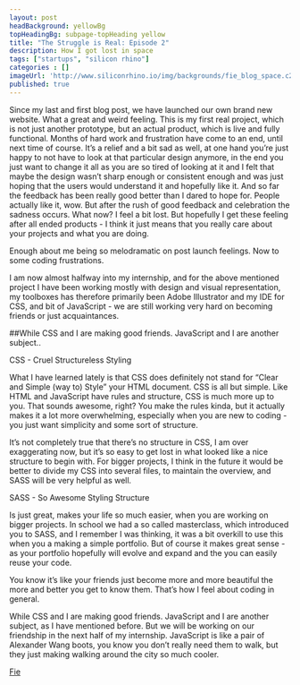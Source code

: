 ```yaml
---
layout: post
headBackground: yellowBg
topHeadingBg: subpage-topHeading yellow
title: "The Struggle is Real: Episode 2"
description: How I got lost in space 
tags: ["startups", "silicon rhino"]
categories : []
imageUrl: 'http://www.siliconrhino.io/img/backgrounds/fie_blog_space.c2e0.png'
published: true
---
```


Since my last and first blog post, we have launched our own brand new website. What a great and weird feeling. This is my first real project, which is not just another prototype, but an actual product, which is live and fully functional. Months of hard work and frustration have come to an end, until next time of course. It’s a relief and a bit sad as well, at one hand you’re just happy to not have to look at that particular design anymore, in the end you just want to change it all as you are so tired of looking at it and I felt that maybe the design wasn’t sharp enough or consistent enough and was just hoping that the users would understand it and hopefully like it. And so far the feedback has been really good better than I dared to hope for. People actually like it, wow. But after the rush of good feedback and celebration the sadness occurs. What now? I feel a bit lost. But hopefully I get these feeling after all ended products - I think it just means that you really care about your projects and what you are doing.

Enough about me being so melodramatic on post launch feelings. Now to some coding frustrations.

I am now almost halfway into my internship, and for the above mentioned project I have been working mostly with design and visual representation, my toolboxes has therefore primarily been Adobe Illustrator and my IDE for CSS, and bit of JavaScript - we are still working very hard on becoming friends or just acquaintances.

<div class="bottom-border yellow"></div>
##While CSS and I are making good friends. JavaScript and I are another subject..
<div class="bottom-border yellow"></div>

CSS - Cruel Structureless Styling

What I have learned lately is that CSS does definitely not stand for “Clear and Simple (way to) Style” your HTML document. CSS is all but simple. Like HTML and JavaScript have rules and structure, CSS is much more up to you. That sounds awesome, right? You make the rules kinda, but it actually makes it a lot more overwhelming, especially when you are new to coding - you just want simplicity and some sort of structure. 

It’s not completely true that there’s no structure in CSS, I am over exaggerating now, but it’s so easy to get lost in what looked like a nice structure to begin with. For bigger projects, I think in the future it would be better to divide my CSS into several files, to maintain the overview, and SASS will be very helpful as well.

SASS - So Awesome Styling Structure

Is just great, makes your life so much easier, when you are working on bigger projects. In school we had a so called masterclass, which introduced you to SASS, and I remember I was thinking, it was a bit overkill to use this when you a making a simple portfolio. But of course it makes great sense - as your portfolio hopefully will evolve and expand and the you can easily reuse your code.

You know it’s like your friends just become more and more beautiful the more and better you get to know them. That’s how I feel about coding in general.

While CSS and I are making good friends. JavaScript and I are another subject, as I have mentioned before. But we will be working on our friendship in the next half of my internship. JavaScript is like a pair of Alexander Wang boots, you know you don’t really need them to walk, but they just making walking around the city so much cooler. 



[Fie](https://twitter.com/fiejelved)





<!-- [get the PDF]({{ site.url }}/assets/mydoc.pdf). -->
